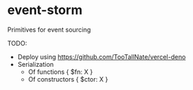 # event-storm
Primitives for event sourcing

TODO:
- Deploy using https://github.com/TooTallNate/vercel-deno
- Serialization
  - Of functions { $fn: X }
  - Of constructors { $ctor: X }